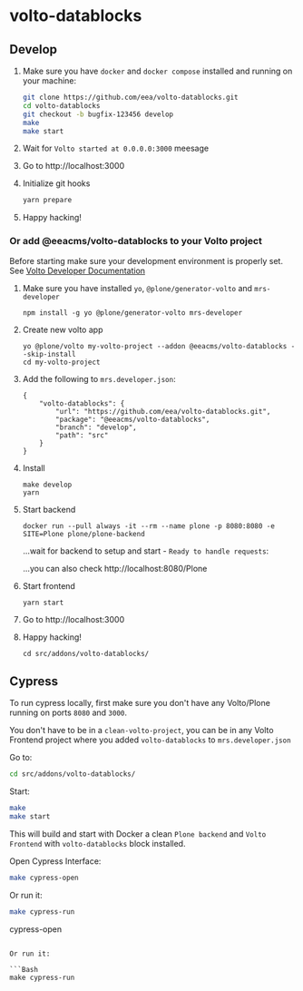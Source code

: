 # volto-datablocks

## Develop

1. Make sure you have `docker` and `docker compose` installed and running on your machine:

    ```Bash
    git clone https://github.com/eea/volto-datablocks.git
    cd volto-datablocks
    git checkout -b bugfix-123456 develop
    make
    make start
    ```

1. Wait for `Volto started at 0.0.0.0:3000` meesage

1. Go to http://localhost:3000

1. Initialize git hooks

    ```Bash
    yarn prepare
    ```

1. Happy hacking!

### Or add @eeacms/volto-datablocks to your Volto project

Before starting make sure your development environment is properly set. See [Volto Developer Documentation](https://docs.voltocms.com/getting-started/install/)

1.  Make sure you have installed `yo`, `@plone/generator-volto` and `mrs-developer`

        npm install -g yo @plone/generator-volto mrs-developer

1.  Create new volto app

        yo @plone/volto my-volto-project --addon @eeacms/volto-datablocks --skip-install
        cd my-volto-project

1.  Add the following to `mrs.developer.json`:

        {
            "volto-datablocks": {
                "url": "https://github.com/eea/volto-datablocks.git",
                "package": "@eeacms/volto-datablocks",
                "branch": "develop",
                "path": "src"
            }
        }

1.  Install

        make develop
        yarn

1.  Start backend

        docker run --pull always -it --rm --name plone -p 8080:8080 -e SITE=Plone plone/plone-backend

    ...wait for backend to setup and start - `Ready to handle requests`:

    ...you can also check http://localhost:8080/Plone

1.  Start frontend

        yarn start

1.  Go to http://localhost:3000

1.  Happy hacking!

        cd src/addons/volto-datablocks/

## Cypress

To run cypress locally, first make sure you don't have any Volto/Plone running on ports `8080` and `3000`.

You don't have to be in a `clean-volto-project`, you can be in any Volto Frontend
project where you added `volto-datablocks` to `mrs.developer.json`

Go to:

  ```BASH
  cd src/addons/volto-datablocks/
  ```

Start:

  ```Bash
  make
  make start
  ```

This will build and start with Docker a clean `Plone backend` and `Volto Frontend` with `volto-datablocks` block installed.

Open Cypress Interface:

  ```Bash
  make cypress-open
  ```

Or run it:

  ```Bash
  make cypress-run
  ```
 cypress-open
  ```

Or run it:

  ```Bash
  make cypress-run
  ```
